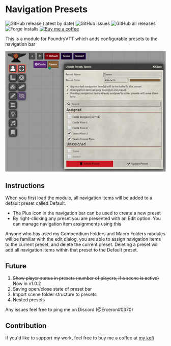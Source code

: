 # Navigation Presets

![GitHub release (latest by date)](https://img.shields.io/github/v/release/earlSt1/vtt-navigation-presets) ![GitHub issues](https://img.shields.io/github/issues/earlSt1/vtt-navigation-presets) ![GitHub all releases](https://img.shields.io/github/downloads/earlSt1/vtt-navigation-presets/total) ![Forge Installs](https://img.shields.io/badge/dynamic/json?label=Forge%20Installs&query=package.installs&suffix=%25&url=https%3A%2F%2Fforge-vtt.com%2Fapi%2Fbazaar%2Fpackage%2Fnavigation-presets) [![Buy me a coffee](https://img.shields.io/badge/-buy%20me%20a%20coffee-%23334dae?logo=Ko-fi&amp;logoColor=white)](https://ko-fi.com/erceron) 

This is a module for FoundryVTT which adds configurable presets to the navigation bar

![](./example.png)

## Instructions
When you first load the module, all navigation items will be added to a default preset called Default.
- The Plus icon in the navigation bar can be used to create a new preset
- By right-clicking any preset you are presented with an Edit option. You can manage navigation item assignments using this

Anyone who has used my Compendium Folders and Macro Folders modules will be familiar with the edit dialog, you are able to assign navigation items to the current preset, and delete the current preset.
Deleting a preset will add all navigation items within that preset to the Default preset.

## Future
1. ~~Show player status in presets (number of players, if a scene is active)~~ Now in v1.0.2
2. Saving open/close state of preset bar
3. Import scene folder structure to presets
4. Nested presets

Any issues feel free to ping me on Discord (@Erceron#0370)

## Contribution
If you'd like to support my work, feel free to buy me a coffee at [my kofi](https://ko-fi.com/erceron)
